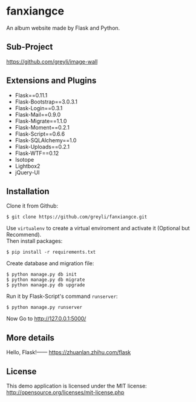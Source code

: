 # fanxiangce
An album website made by Flask and Python.

## Sub-Project
https://github.com/greyli/image-wall

## Extensions and Plugins

- Flask==0.11.1
- Flask-Bootstrap==3.0.3.1
- Flask-Login==0.3.1
- Flask-Mail==0.9.0
- Flask-Migrate==1.1.0
- Flask-Moment==0.2.1
- Flask-Script==0.6.6
- Flask-SQLAlchemy==1.0
- Flask-Uploads==0.2.1
- Flask-WTF==0.12
- Isotope
- Lightbox2
- jQuery-UI

## Installation

Clone it from Github:

```
$ git clone https://github.com/greyli/fanxiangce.git
```
Use `virtualenv` to create a virtual enviroment and activate it (Optional but Recommend).  
Then install packages:
```
$ pip install -r requirements.txt
```
Create database and migration file:
```
$ python manage.py db init
$ python manage.py db migrate
$ python manage.py db upgrade
```
Run it by Flask-Script's command `runserver`:
```
$ python manage.py runserver
```
Now Go to http://127.0.0.1:5000/

## More details

Hello, Flask!—— https://zhuanlan.zhihu.com/flask

## License
This demo application is licensed under the MIT license: http://opensource.org/licenses/mit-license.php
